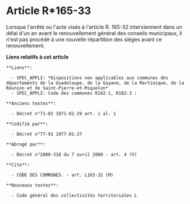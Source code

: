 # Article R*165-33

Lorsque l'arrêté ou l'acte visés à l'article R. 165-32 interviennent dans un délai d'un an avant le renouvellement général
des conseils municipaux, il n'est pas procédé à une nouvelle répartition des sièges avant ce renouvellement.

**Liens relatifs à cet article**

	**Liens**:

	  - SPEC_APPLI: *Dispositions non applicables aux communes des départements de la Guadeloupe, de la Guyane, de la Martinique, de la Réunion et de Saint-Pierre-et-Miquelon*
	  - SPEC_APPLI: Code des communes R182-1, R182-3 :

	**Anciens textes**:

	  - Décret n°71-82 1971-01-29 art. 1 al. 1

	**Codifié par**:

	  - Décret n°77-91 1977-01-27

	**Abrogé par**:

	  - Décret n°2000-318 du 7 avril 2000 - art. 4 (V)

	**Cite**:

	  - CODE DES COMMUNES. - art. L165-32 (M)

	**Nouveaux textes**:

	  - Code général des collectivités territoriales L
